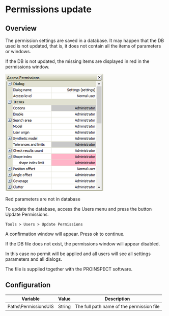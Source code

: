 Permissions update
==================



Overview
--------


The permission settings are saved in a database. It may happen that the DB used is not updated, that is, it does not contain all the items of parameters or windows.


If the DB is not updated, the missing items are displayed in red in the permissions window.



![](../../img/x_Graphics/Users/03000008.png)



Red parameters are not in database


To update the database, access the Users menu and press the button Update Permissions.


	Tools > Users > Update Permissions


A confirmation window will appear. Press ok to continue.


If the DB file does not exist, the permissions window will appear disabled.


In this case no permit will be applied and all users will see all settings parameters and all dialogs.


The file is supplied together with the PROINSPECT software.


Configuration
-------------






| Variable | Value | Description |
| --- | --- | --- |
| Paths\PermissionsUIS | String | The full path name of the permission file |



